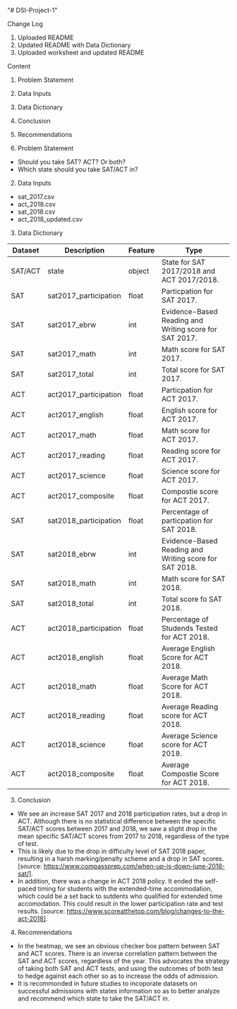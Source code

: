 "# DSI-Project-1" 

Change Log
1. Uploaded README
2. Updated README with Data Dictionary
3. Uploaded worksheet and updated README

Content
1. Problem Statement
2. Data Inputs
3. Data Dictionary
4. Conclusion
5. Recommendations

1. Problem Statement
- Should you take SAT? ACT? Or both?
- Which state should you take SAT/ACT in?

2. Data Inputs
- sat_2017.csv
- act_2018.csv
- sat_2018.csv
- act_2018_updated.csv

3. Data Dictionary

|Dataset|Description|Feature|Type|
|---|---|---|---|
|SAT/ACT|state|object|State for SAT 2017/2018 and ACT 2017/2018.|
|SAT|sat2017_participation|float|Particpation for SAT 2017.|
|SAT|sat2017_ebrw|int|Evidence-Based Reading and Writing score for SAT 2017.|
|SAT|sat2017_math|int|Math score for SAT 2017.|
|SAT|sat2017_total|int|Total score for SAT 2017.|
|ACT|act2017_participation|float|Particpation for ACT 2017.|
|ACT|act2017_english|float|English score for ACT 2017.|
|ACT|act2017_math|float|Math score for ACT 2017.|
|ACT|act2017_reading|float|Reading score for ACT 2017.|
|ACT|act2017_science|float|Science score for ACT 2017.|
|ACT|act2017_composite|float|Compostie score for ACT 2017.|
|SAT|sat2018_participation|float|Percentage of particpation for SAT 2018.|
|SAT|sat2018_ebrw|int|Evidence-Based Reading and Writing score for SAT 2018.|
|SAT|sat2018_math|int|Math score for SAT 2018.|
|SAT|sat2018_total|int|Total score fo SAT 2018.|
|ACT|act2018_participation|float|Percentage of Studends Tested for ACT 2018.|
|ACT|act2018_english|float|Average English Score for ACT 2018.|
|ACT|act2018_math|float|Average Math Score for ACT 2018.|
|ACT|act2018_reading|float|Average Reading score for ACT 2018.|
|ACT|act2018_science|float|Average Science score for ACT 2018.|
|ACT|act2018_composite|float|Average Compostie Score for ACT 2018.|

3. Conclusion
- We see an increase SAT 2017 and 2018 participation rates, but a drop in ACT. Although there is no statistical difference between the specific SAT/ACT scores between 2017 and 2018, we saw a slight drop in the mean specific SAT/ACT scores from 2017 to 2018, regardless of the type of test.
- This is likely due to the drop in difficulty level of SAT 2018 paper, resulting in a harsh marking/penalty scheme and a drop in SAT scores. [source: https://www.compassprep.com/when-up-is-down-june-2018-sat/].
- In addition, there was a change in ACT 2018 policy. It ended the self-paced timing for students with the extended-time accommodation, which could be a set back to sutdents who qualified for extended time accomodation. This could result in the lower participation rate and test results. [source: https://www.scoreatthetop.com/blog/changes-to-the-act-2018].

4. Recommendations
- In the heatmap, we see an obvious checker box pattern between SAT and ACT scores. There is an inverse correlation pattern between the SAT and ACT scores, regardless of the year. This advocates the strategy of taking both SAT and ACT tests, and using the outcomes of both test to hedge against each other so as to increase the odds of admission.
- It is recommonded in future studies to incoporate datasets on successful admissions with states information so as to better analyze and recommend which state to take the SAT/ACT in.